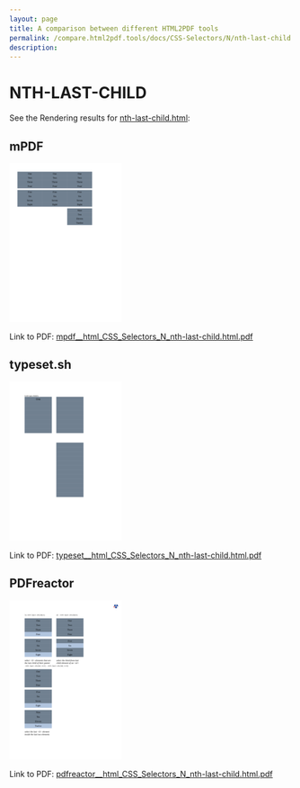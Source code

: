 ```yaml
---
layout: page
title: A comparison between different HTML2PDF tools
permalink: /compare.html2pdf.tools/docs/CSS-Selectors/N/nth-last-child.html
description: 
---
```


# NTH-LAST-CHILD

See the Rendering results for [nth-last-child.html](/html/CSS%20Selectors/N/nth-last-child.html):

## mPDF
![](mpdf__html_CSS_Selectors_N_nth-last-child.html.png) 

Link to PDF: [mpdf__html_CSS_Selectors_N_nth-last-child.html.pdf](mpdf__html_CSS_Selectors_N_nth-last-child.html.pdf)

## typeset.sh
![](typeset__html_CSS_Selectors_N_nth-last-child.html.png) 

Link to PDF: [typeset__html_CSS_Selectors_N_nth-last-child.html.pdf](typeset__html_CSS_Selectors_N_nth-last-child.html.pdf)

## PDFreactor
![](pdfreactor__html_CSS_Selectors_N_nth-last-child.html.png) 

Link to PDF: [pdfreactor__html_CSS_Selectors_N_nth-last-child.html.pdf](pdfreactor__html_CSS_Selectors_N_nth-last-child.html.pdf)
